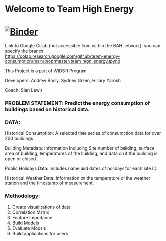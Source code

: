 # Welcome to Team High Energy

[![Binder](https://mybinder.org/badge_logo.svg)](https://mybinder.org/v2/gh/team-energy-consumption/main/master)
=======
Link to Google Colab (not accessible from within the BAH network): you can specify the branch  
https://colab.research.google.com/github/team-energy-consumption/main/blob/master/team_high_energy.ipynb


This Project is a part of WiDS-I Program

Developers: Andrew Barry, Sydney Green, Hillary Yarosh

Coach: Sian Lewis

### PROBLEM STATEMENT: Predict the energy consumption of buildings based on historical data. 

### DATA: 

Historical Consumption: A selected time series of consumption data for over 200 buildings

Building Metadata: Information Including Site number of building, surface area of building, temperatures of the building, and data on if the building is open or closed.

Public Holidays Data: Includes name and dates of holidays for each site ID.

Historical Weather Data: Information on the temperature of the weather station and the timestamp of measurement. 


### Methodology:

1. Create visualizations of data
2. Correlation Matrix
3. Feature Importance
4. Build Models
5. Evaluate Models
6. Build applications for users

